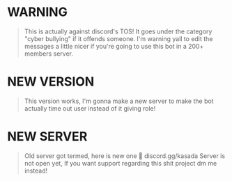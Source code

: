 # WARNING
> This is actually against discord's TOS! It goes under the category "cyber bullying" if it offends someone. 
> I'm warning yall to edit the messages a little nicer if you're going to use this bot in a 200+ members server. 

# NEW VERSION
> This version works, I'm gonna make a new server to make the bot actually time out user instead of it giving role!

# NEW SERVER
> Old server got termed, here is new one 🤡
> discord.gg/kasada
> Server is not open yet, If you want support regarding this shit project dm me instead!
